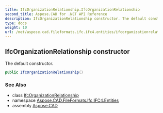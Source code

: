 ```yaml
---
title: IfcOrganizationRelationship.IfcOrganizationRelationship
second_title: Aspose.CAD for .NET API Reference
description: IfcOrganizationRelationship constructor. The default constructor
type: docs
weight: 10
url: /net/aspose.cad.fileformats.ifc.ifc4.entities/ifcorganizationrelationship/ifcorganizationrelationship/
---
```

## IfcOrganizationRelationship constructor

The default constructor.

```csharp
public IfcOrganizationRelationship()
```

### See Also

* class [IfcOrganizationRelationship](../)
* namespace [Aspose.CAD.FileFormats.Ifc.IFC4.Entities](../../ifcorganizationrelationship/)
* assembly [Aspose.CAD](../../../)


